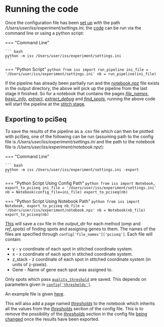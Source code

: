 # Running the code

Once the configuration file has been [set up](config_setup.md) with the path */Users/user/iss/experiment/settings.ini*, 
the [code](code/pipeline/run.md#iss.pipeline.run.run_pipeline) can be run via the command line or using a python script:

=== "Command Line"

    ``` bash
    python -m iss /Users/user/iss/experiment/settings.ini
    ```

=== "Python Script"
    ``` python
    from iss import run_pipeline
    ini_file = '/Users/user/iss/experiment/settings.ini'
    nb = run_pipeline(ini_file)
    ```

If the pipeline has already been partially run and the [notebook.npz](notebook.md) file exists in the output directory, 
the above will pick up the pipeline from the last stage it finished. So for a notebook that contains the pages 
[*file_names*](notebook_comments.md#file_names), [*basic_info*](notebook_comments.md#basic_info),
[*extract*](notebook_comments.md#extract), [*extract_debug*](notebook_comments.md#extract_debug) and 
[*find_spots*](notebook_comments.md#find_spots), running the above code will start the pipeline at
the [stitch stage](code/pipeline/run.md#iss.pipeline.run.run_stitch).


## Exporting to pciSeq
To save the results of the pipeline as a .csv file which can then be plotted with pciSeq, one  of 
the following can be run (assuming path to the config file is */Users/user/iss/experiment/settings.ini* 
and the path to the notebook file is */Users/user/iss/experiment/notebook.npz*):

=== "Command Line"

    ``` bash
    python -m iss /Users/user/iss/experiment/settings.ini -export
    ```

=== "Python Script Using Config Path"
    ``` python
    from iss import Notebook, export_to_pciseq
    ini_file = '/Users/user/iss/experiment/settings.ini'
    nb = Notebook(config_file=ini_file)
    export_to_pciseq(nb)
    ```

=== "Python Script Using Notebook Path"
    ``` python
    from iss import Notebook, export_to_pciseq
    nb_file = '/Users/user/iss/experiment/notebook.npz'
    nb = Notebook(nb_file)
    export_to_pciseq(nb)
    ```

[This](code/utils/pciseq.md#iss.utils.pciseq.export_to_pciseq) will save a csv file in the *output_dir* for each method 
(*omp* and *ref_spots*) of finding spots and assigning genes to them.
The names of the files are specified through `config['file_names']['pciseq']`. Each file will contain:

- y - y coordinate of each spot in stitched coordinate system.
- x - x coordinate of each spot in stitched coordinate system.
- z_stack - z coordinate of each spot in stitched coordinate system (in units of z-pixels).
- Gene - Name of gene each spot was assigned to.

Only spots which pass [`quality_threshold`](code/call_spots/qual_check.md#iss.call_spots.qual_check.quality_threshold)
are saved. This depends on parameters given in [`config['thresholds']`](config.md#thresholds).

An example file is given [here](images/pciseq_omp.csv).

This will also add a page named [*thresholds*](notebook_comments.md#thresholds) to the notebook which 
inherits all the values from the [*thresholds*](config.md#thresholds) section of the config file. 
This is to remove the possibility of the [*thresholds*](config.md#thresholds) section in the config
file [being changed](notebook.md#configuration-file) once the results have been exported.